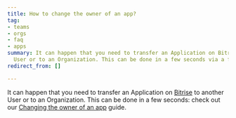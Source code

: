 ```yaml
---
title: How to change the owner of an app?
tag:
- teams
- orgs
- faq
- apps
summary: It can happen that you need to transfer an Application on Bitrise to another
  User or to an Organization. This can be done in a few seconds via a few quick steps.
redirect_from: []

---
```

It can happen that you need to transfer an Application on [Bitrise](https://www.bitrise.io) to another User or to an Organization. This can be done in a few seconds: check out our [Changing the owner of an app](/team-management/changing-the-owner-of-an-app/) guide. 
